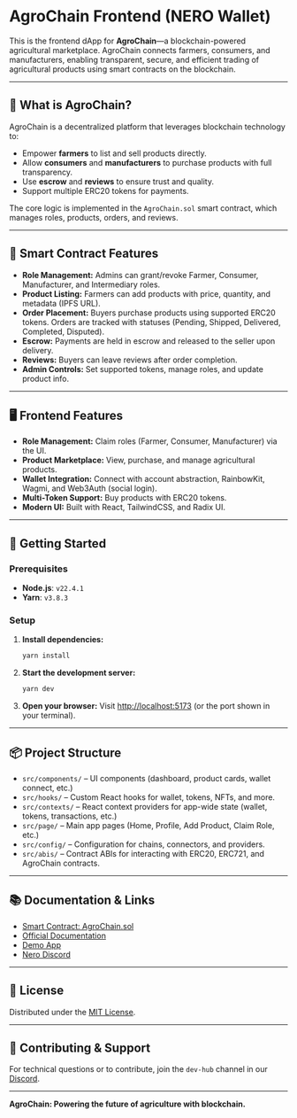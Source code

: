 # AgroChain Frontend (NERO Wallet)

This is the frontend dApp for **AgroChain**—a blockchain-powered agricultural marketplace. AgroChain connects farmers, consumers, and manufacturers, enabling transparent, secure, and efficient trading of agricultural products using smart contracts on the blockchain.

---

## 🌾 What is AgroChain?

AgroChain is a decentralized platform that leverages blockchain technology to:

- Empower **farmers** to list and sell products directly.
- Allow **consumers** and **manufacturers** to purchase products with full transparency.
- Use **escrow** and **reviews** to ensure trust and quality.
- Support multiple ERC20 tokens for payments.

The core logic is implemented in the `AgroChain.sol` smart contract, which manages roles, products, orders, and reviews.

---

## 🔑 Smart Contract Features

- **Role Management:** Admins can grant/revoke Farmer, Consumer, Manufacturer, and Intermediary roles.
- **Product Listing:** Farmers can add products with price, quantity, and metadata (IPFS URL).
- **Order Placement:** Buyers purchase products using supported ERC20 tokens. Orders are tracked with statuses (Pending, Shipped, Delivered, Completed, Disputed).
- **Escrow:** Payments are held in escrow and released to the seller upon delivery.
- **Reviews:** Buyers can leave reviews after order completion.
- **Admin Controls:** Set supported tokens, manage roles, and update product info.

---

## 🖥️ Frontend Features

- **Role Management:** Claim roles (Farmer, Consumer, Manufacturer) via the UI.
- **Product Marketplace:** View, purchase, and manage agricultural products.
- **Wallet Integration:** Connect with account abstraction, RainbowKit, Wagmi, and Web3Auth (social login).
- **Multi-Token Support:** Buy products with ERC20 tokens.
- **Modern UI:** Built with React, TailwindCSS, and Radix UI.

---

## 🚀 Getting Started

### Prerequisites

- **Node.js**: `v22.4.1`
- **Yarn**: `v3.8.3`

### Setup

1. **Install dependencies:**
   ```bash
   yarn install
   ```
2. **Start the development server:**
   ```bash
   yarn dev
   ```
3. **Open your browser:**
   Visit [http://localhost:5173](http://localhost:5173) (or the port shown in your terminal).

---

## 📦 Project Structure

- `src/components/` – UI components (dashboard, product cards, wallet connect, etc.)
- `src/hooks/` – Custom React hooks for wallet, tokens, NFTs, and more.
- `src/contexts/` – React context providers for app-wide state (wallet, tokens, transactions, etc.)
- `src/page/` – Main app pages (Home, Profile, Add Product, Claim Role, etc.)
- `src/config/` – Configuration for chains, connectors, and providers.
- `src/abis/` – Contract ABIs for interacting with ERC20, ERC721, and AgroChain contracts.

---

## 📚 Documentation & Links

- [Smart Contract: AgroChain.sol](../contract/src/AgroChain.sol)
- [Official Documentation](https://docs.nerochain.io/en)
- [Demo App](https://app.testnet.nerochain.io/)
- [Nero Discord](https://discord.gg/nerochainofficial)

---

## 📄 License

Distributed under the [MIT License](LICENSE).

---

## 🤝 Contributing & Support

For technical questions or to contribute, join the `dev-hub` channel in our [Discord](https://discord.gg/nerochainofficial).

---

**AgroChain: Powering the future of agriculture with blockchain.**
